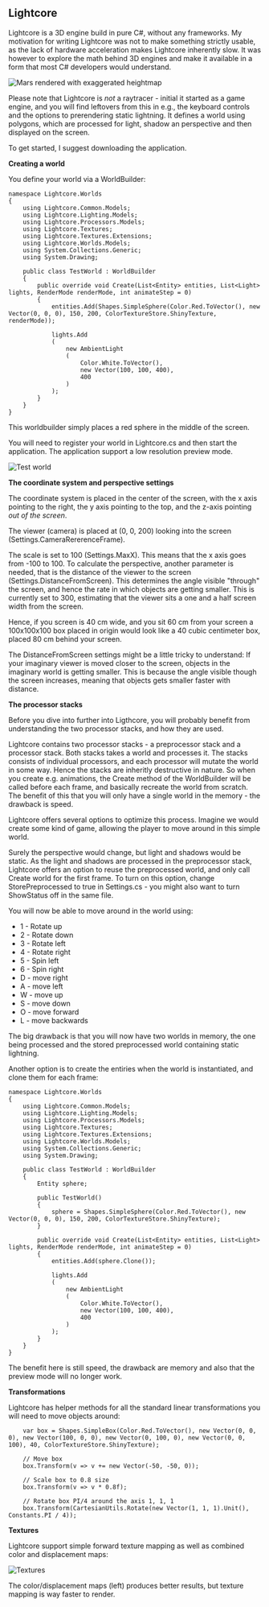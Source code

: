 
## Lightcore

Lightcore is a 3D engine build in pure C#, without any frameworks. My motivation for writing Lightcore was not to make something strictly usable, as the lack of hardware acceleration makes Lightcore inherently slow. It was however to explore the math behind 3D engines and make it available in a form that most C# developers would understand.

![Mars rendered with exaggerated heightmap](https://raw.githubusercontent.com/kristofferkjeldby/Lightcore/master/Examples/Mars.jpg)

Please note that Lightcore is *not* a raytracer - initial it started as a game engine, and you will find leftovers from this in e.g., the keyboard controls and the options to prerendering static lightning. It defines a world using polygons, which are processed for light, shadow an perspective and then displayed on the screen.

To get started, I suggest downloading the application. 

**Creating a world**

You define your world via a WorldBuilder:

```
namespace Lightcore.Worlds
{
    using Lightcore.Common.Models;
    using Lightcore.Lighting.Models;
    using Lightcore.Processors.Models;
    using Lightcore.Textures;
    using Lightcore.Textures.Extensions;
    using Lightcore.Worlds.Models;
    using System.Collections.Generic;
    using System.Drawing;

    public class TestWorld : WorldBuilder
    {
        public override void Create(List<Entity> entities, List<Light> lights, RenderMode renderMode, int animateStep = 0)
        {
            entities.Add(Shapes.SimpleSphere(Color.Red.ToVector(), new Vector(0, 0, 0), 150, 200, ColorTextureStore.ShinyTexture, renderMode));

            lights.Add
            (
                new AmbientLight
                (
                    Color.White.ToVector(),
                    new Vector(100, 100, 400),
                    400
                )
            );
        }
    }
}
```

This worldbuilder simply places a red sphere in the middle of the screen.

You will need to register your world in Lightcore.cs and then start the application. The application support a low resolution preview mode. 

![Test world](https://raw.githubusercontent.com/kristofferkjeldby/Lightcore/master/Examples/Testworld.png)

**The coordinate system and perspective settings**

The coordinate system is placed in the center of the screen, with the x axis pointing to the right, the y axis pointing to the top, and the z-axis pointing _out of the screen_. 

The viewer (camera) is placed at (0, 0, 200) looking into the screen (Settings.CameraRererenceFrame). 

The scale is set to 100 (Settings.MaxX). This means that the x axis goes from -100 to 100. To calculate the perspective, another parameter is needed, that is the distance of the viewer to the screen (Settings.DistanceFromScreen). This determines the angle visible "through" the screen, and hence the rate in which objects are getting smaller. This is currently set to 300, estimating that the viewer sits a one and a half screen width from the screen. 

Hence, if you screen is 40 cm wide, and you sit 60 cm from your screen a 100x100x100 box placed in origin would look like a 40 cubic centimeter box, placed 80 cm behind your screen. 

The DistanceFromScreen settings might be a little tricky to understand: If your imaginary viewer is moved closer to the screen, objects in the imaginary world is getting smaller. This is because the angle visible though the screen increases, meaning that objects gets smaller faster with distance.

**The processor stacks**

Before you dive into further into Ligthcore, you will probably benefit from understanding the two processor stacks, and how they are used.

Lightcore contains two processor stacks - a preprocessor stack and a processor stack. Both stacks takes a world and processes it. The stacks consists of individual processors, and each processor will mutate the world in some way. Hence the stacks are inheritly destructive in nature. So when you create e.g. animations, the Create method of the WorldBuilder will be called before each frame, and basically recreate the world from scratch. The benefit of this that you will only have a single world in the memory - the drawback is speed.

Lightcore offers several options to optimize this process. Imagine we would create some kind of game, allowing the player to move around in this simple world. 

Surely the perspective would change, but light and shadows would be static. As the light and shadows are processed in the preprocessor stack, Lightcore offers an option to reuse the preprocessed world, and only call Create world for the first frame. To turn on this option, change StorePreprocessed to true in Settings.cs - you might also want to turn ShowStatus off in the same file.

You will now be able to move around in the world using:

 - 1 - Rotate up 
 - 2 - Rotate down 
 - 3 - Rotate left 
 - 4 - Rotate right
 - 5 - Spin left 
 - 6 - Spin right 
 - D - move right 
 - A - move left 
 - W - move up 
 - S - move down 
 - O - move forward 
 - L - move backwards

The big drawback is that you will now have two worlds in memory, the one being processed and the stored preprocessed world containing static lightning.

Another option is to create the entiries when the world is instantiated, and clone them for each frame:

```
namespace Lightcore.Worlds
{
    using Lightcore.Common.Models;
    using Lightcore.Lighting.Models;
    using Lightcore.Processors.Models;
    using Lightcore.Textures;
    using Lightcore.Textures.Extensions;
    using Lightcore.Worlds.Models;
    using System.Collections.Generic;
    using System.Drawing;

    public class TestWorld : WorldBuilder
    {
        Entity sphere;

        public TestWorld()
        {
            sphere = Shapes.SimpleSphere(Color.Red.ToVector(), new Vector(0, 0, 0), 150, 200, ColorTextureStore.ShinyTexture);
        }

        public override void Create(List<Entity> entities, List<Light> lights, RenderMode renderMode, int animateStep = 0)
        {
            entities.Add(sphere.Clone());

            lights.Add
            (
                new AmbientLight
                (
                    Color.White.ToVector(),
                    new Vector(100, 100, 400),
                    400
                )
            );
        }
    }
}
```

The benefit here is still speed, the drawback are memory and also that the preview mode will no longer work.

**Transformations**

Lightcore has helper methods for all the standard linear transformations you will need to move objects around:

```
	var box = Shapes.SimpleBox(Color.Red.ToVector(), new Vector(0, 0, 0), new Vector(100, 0, 0), new Vector(0, 100, 0), new Vector(0, 0, 100), 40, ColorTextureStore.ShinyTexture);

	// Move box
	box.Transform(v => v += new Vector(-50, -50, 0));

	// Scale box to 0.8 size
	box.Transform(v => v * 0.8f);

	// Rotate box PI/4 around the axis 1, 1, 1
	box.Transform(CartesianUtils.Rotate(new Vector(1, 1, 1).Unit(), Constants.PI / 4));
```

**Textures**

Lightcore support simple forward texture mapping as well as combined color and displacement maps:

![Textures](https://raw.githubusercontent.com/kristofferkjeldby/Lightcore/master/Examples/Texture.png)

The color/displacement maps (left) produces better results, but texture mapping is way faster to render.
